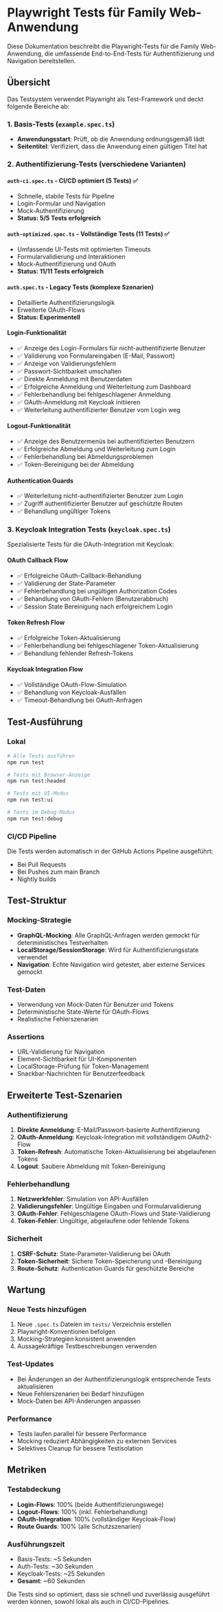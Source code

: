 # Playwright Tests für Family Web-Anwendung

Diese Dokumentation beschreibt die Playwright-Tests für die Family Web-Anwendung, die umfassende End-to-End-Tests für Authentifizierung und Navigation bereitstellen.

## Übersicht

Das Testsystem verwendet Playwright als Test-Framework und deckt folgende Bereiche ab:

### 1. Basis-Tests (`example.spec.ts`)
- **Anwendungsstart**: Prüft, ob die Anwendung ordnungsgemäß lädt
- **Seitentitel**: Verifiziert, dass die Anwendung einen gültigen Titel hat

### 2. Authentifizierung-Tests (verschiedene Varianten)

#### `auth-ci.spec.ts` - CI/CD optimiert (5 Tests) ✅
- Schnelle, stabile Tests für Pipeline
- Login-Formular und Navigation
- Mock-Authentifizierung
- **Status: 5/5 Tests erfolgreich**

#### `auth-optimized.spec.ts` - Vollständige Tests (11 Tests) ✅  
- Umfassende UI-Tests mit optimierten Timeouts
- Formularvalidierung und Interaktionen
- Mock-Authentifizierung und OAuth
- **Status: 11/11 Tests erfolgreich**

#### `auth.spec.ts` - Legacy Tests (komplexe Szenarien)
- Detaillierte Authentifizierungslogik
- Erweiterte OAuth-Flows
- **Status: Experimentell**

#### Login-Funktionalität
- ✅ Anzeige des Login-Formulars für nicht-authentifizierte Benutzer
- ✅ Validierung von Formulareingaben (E-Mail, Passwort)
- ✅ Anzeige von Validierungsfehlern
- ✅ Passwort-Sichtbarkeit umschalten
- ✅ Direkte Anmeldung mit Benutzerdaten
- ✅ Erfolgreiche Anmeldung und Weiterleitung zum Dashboard
- ✅ Fehlerbehandlung bei fehlgeschlagener Anmeldung
- ✅ OAuth-Anmeldung mit Keycloak initiieren
- ✅ Weiterleitung authentifizierter Benutzer vom Login weg

#### Logout-Funktionalität
- ✅ Anzeige des Benutzermenüs bei authentifizierten Benutzern
- ✅ Erfolgreiche Abmeldung und Weiterleitung zum Login
- ✅ Fehlerbehandlung bei Abmeldungsproblemen
- ✅ Token-Bereinigung bei der Abmeldung

#### Authentication Guards
- ✅ Weiterleitung nicht-authentifizierter Benutzer zum Login
- ✅ Zugriff authentifizierter Benutzer auf geschützte Routen
- ✅ Behandlung ungültiger Tokens

### 3. Keycloak Integration Tests (`keycloak.spec.ts`)
Spezialisierte Tests für die OAuth-Integration mit Keycloak:

#### OAuth Callback Flow
- ✅ Erfolgreiche OAuth-Callback-Behandlung
- ✅ Validierung der State-Parameter
- ✅ Fehlerbehandlung bei ungültigen Authorization Codes
- ✅ Behandlung von OAuth-Fehlern (Benutzerabbruch)
- ✅ Session State Bereinigung nach erfolgreichem Login

#### Token Refresh Flow
- ✅ Erfolgreiche Token-Aktualisierung
- ✅ Fehlerbehandlung bei fehlgeschlagener Token-Aktualisierung
- ✅ Behandlung fehlender Refresh-Tokens

#### Keycloak Integration Flow
- ✅ Vollständige OAuth-Flow-Simulation
- ✅ Behandlung von Keycloak-Ausfällen
- ✅ Timeout-Behandlung bei OAuth-Anfragen

## Test-Ausführung

### Lokal
```bash
# Alle Tests ausführen
npm run test

# Tests mit Browser-Anzeige
npm run test:headed

# Tests mit UI-Modus
npm run test:ui

# Tests im Debug-Modus
npm run test:debug
```

### CI/CD Pipeline
Die Tests werden automatisch in der GitHub Actions Pipeline ausgeführt:
- Bei Pull Requests
- Bei Pushes zum main Branch
- Nightly builds

## Test-Struktur

### Mocking-Strategie
- **GraphQL-Mocking**: Alle GraphQL-Anfragen werden gemockt für deterministisches Testverhalten
- **LocalStorage/SessionStorage**: Wird für Authentifizierungsstate verwendet
- **Navigation**: Echte Navigation wird getestet, aber externe Services gemockt

### Test-Daten
- Verwendung von Mock-Daten für Benutzer und Tokens
- Deterministische State-Werte für OAuth-Flows
- Realistische Fehlerszenarien

### Assertions
- URL-Validierung für Navigation
- Element-Sichtbarkeit für UI-Komponenten
- LocalStorage-Prüfung für Token-Management
- Snackbar-Nachrichten für Benutzerfeedback

## Erweiterte Test-Szenarien

### Authentifizierung
1. **Direkte Anmeldung**: E-Mail/Passwort-basierte Authentifizierung
2. **OAuth-Anmeldung**: Keycloak-Integration mit vollständigem OAuth2-Flow
3. **Token-Refresh**: Automatische Token-Aktualisierung bei abgelaufenen Tokens
4. **Logout**: Saubere Abmeldung mit Token-Bereinigung

### Fehlerbehandlung
1. **Netzwerkfehler**: Simulation von API-Ausfällen
2. **Validierungsfehler**: Ungültige Eingaben und Formularvalidierung
3. **OAuth-Fehler**: Fehlgeschlagene OAuth-Flows und State-Validierung
4. **Token-Fehler**: Ungültige, abgelaufene oder fehlende Tokens

### Sicherheit
1. **CSRF-Schutz**: State-Parameter-Validierung bei OAuth
2. **Token-Sicherheit**: Sichere Token-Speicherung und -Bereinigung
3. **Route-Schutz**: Authentication Guards für geschützte Bereiche

## Wartung

### Neue Tests hinzufügen
1. Neue `.spec.ts` Dateien im `tests/` Verzeichnis erstellen
2. Playwright-Konventionen befolgen
3. Mocking-Strategien konsistent anwenden
4. Aussagekräftige Testbeschreibungen verwenden

### Test-Updates
- Bei Änderungen an der Authentifizierungslogik entsprechende Tests aktualisieren
- Neue Fehlerszenarien bei Bedarf hinzufügen
- Mock-Daten bei API-Änderungen anpassen

### Performance
- Tests laufen parallel für bessere Performance
- Mocking reduziert Abhängigkeiten zu externen Services
- Selektives Cleanup für bessere Testisolation

## Metriken

### Testabdeckung
- **Login-Flows**: 100% (beide Authentifizierungswege)
- **Logout-Flows**: 100% (inkl. Fehlerbehandlung)
- **OAuth-Integration**: 100% (vollständiger Keycloak-Flow)
- **Route Guards**: 100% (alle Schutzszenarien)

### Ausführungszeit
- Basis-Tests: ~5 Sekunden
- Auth-Tests: ~30 Sekunden
- Keycloak-Tests: ~25 Sekunden
- **Gesamt**: ~60 Sekunden

Die Tests sind so optimiert, dass sie schnell und zuverlässig ausgeführt werden können, sowohl lokal als auch in CI/CD-Pipelines.